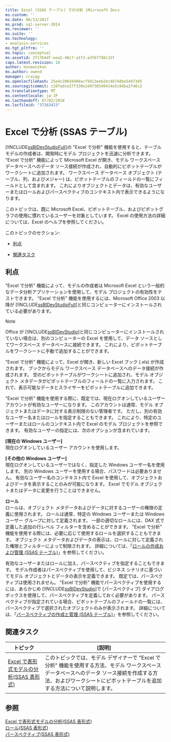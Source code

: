 ```yaml
---
title: Excel (SSAS テーブル) での分析 |Microsoft Docs
ms.custom: ''
ms.date: 06/13/2017
ms.prod: sql-server-2014
ms.reviewer: ''
ms.suite: ''
ms.technology:
- analysis-services
ms.tgt_pltfrm: ''
ms.topic: conceptual
ms.assetid: 2f17b4df-eea2-48c7-a1f2-a3fb7748c15f
caps.latest.revision: 18
author: minewiskan
ms.author: owend
manager: craigg
ms.openlocfilehash: 25e4c20034408acf9413eeb24c4b74dbe5447345
ms.sourcegitcommit: c18fadce27f330e1d4f36549414e5c84ba2f46c2
ms.translationtype: MT
ms.contentlocale: ja-JP
ms.lasthandoff: 07/02/2018
ms.locfileid: "37163423"
---
```

# <a name="analyze-in-excel-ssas-tabular"></a>Excel で分析 (SSAS テーブル)
  [!INCLUDE[ssBIDevStudioFull](../../includes/ssbidevstudiofull-md.md)]の "Excel で分析" 機能を使用すると、テーブル モデルの作成者は、開発時にモデル プロジェクトを迅速に分析できます。 "Excel で分析" 機能によって Microsoft Excel が開き、モデル ワークスペース データベースへのデータ ソース接続が作成され、自動的にピボットテーブルがワークシートに追加されます。 ワークスペース データベース オブジェクト (テーブル、列、およびメジャー) は、ピボットテーブルのフィールドの一覧にフィールドとして含まれます。 これによりオブジェクトとデータは、有効なユーザーまたはロールおよびパースペクティブのコンテキスト内で表示できるようになります。  
  
 このトピックは、既に Microsoft Excel、ピボットテーブル、およびピボットグラフの使用に慣れているユーザーを対象としています。 Excel の使用方法の詳細については、Excel のヘルプを参照してください。  
  
 このトピックのセクション:  
  
-   [利点](#bkmk_benefits)  
  
-   [関連タスク](#bkmk_rt)  
  
##  <a name="bkmk_benefits"></a> 利点  
 "Excel で分析" 機能によって、モデルの作成者は Microsoft Excel という一般的なデータ分析アプリケーションを使用して、モデル プロジェクトの有効性をテストできます。 "Excel で分析" 機能を使用するには、Microsoft Office 2003 以降が [!INCLUDE[ssBIDevStudioFull](../../includes/ssbidevstudiofull-md.md)]と同じコンピューターにインストールされている必要があります。  
  
> [!NOTE]  
>  Office が [!INCLUDE[ssBIDevStudio](../../includes/ssbidevstudio-md.md)]と同じコンピューターにインストールされていない場合は、別のコンピューターの Excel を使用して、データ ソースとしてワークスペース データベースに接続できます。 これにより、ピボットテーブルをワークシートに手動で追加することができます。  
  
 "Excel で分析" 機能によって、Excel が開き、新しい Excel ブック (.xls) が作成されます。 ブックからモデル ワークスペース データベースへのデータ接続が作成されます。 空のピボットテーブルがワークシートに追加され、モデル オブジェクト メタデータがピボットテーブルのフィールドの一覧に入力されます。 これで、表示可能なデータとスライサーをピボットテーブルに追加できます。  
  
 "Excel で分析" 機能を使用する際に、既定では、現在ログオンしているユーザー アカウントが有効なユーザーになります。 このアカウントは通常、モデル オブジェクトまたはデータに対する表示制限のない管理者です。 ただし、別の有効なユーザー名またはロールを指定することもできます。 これにより、特定のユーザーまたはロールのコンテキスト内で Excel のモデル プロジェクトを参照できます。 有効なユーザーの指定には、次のオプションが含まれています。  
  
 **[現在の Windows ユーザー]**  
 現在ログオンしているユーザー アカウントを使用します。  
  
 **[その他の Windows ユーザー]**  
 現在ログオンしているユーザーではなく、指定した Windows ユーザー名を使用します。 別の Windows ユーザーを使用する場合、パスワードは必要ありません。 有効なユーザー名のコンテキスト内で Excel を使用して、オブジェクトおよびデータを表示することのみが可能になります。 Excel でモデル オブジェクトまたはデータに変更を行うことはできません。  
  
 **ロール**  
 ロールは、オブジェクト メタデータおよびデータに対するユーザーの権限の定義に使用されます。 ロールは通常、特定の Windows ユーザーまたは Windows ユーザー グループに対して定義されます。 一部の適切なロールには、DAX 式で定義した追加の行レベル フィルターを含めることができます。 "Excel で分析" 機能を使用する際には、必要に応じて使用するロールを選択することもできます。 オブジェクト メタデータおよびデータの表示は、ロールに対して定義された権限とフィルターによって制限されます。 詳細については、「[ロールの作成および管理 (SSAS テーブル)](roles-ssas-tabular.md)」を参照してください。  
  
 有効なユーザーまたはロールに加え、パースペクティブを指定することもできます。 モデル作成者はパースペクティブを使用して、ビジネス シナリオに基づいてモデル オブジェクトとデータの表示を定義できます。 既定では、パースペクティブは使用されません。 "Excel で分析" 機能でパースペクティブを使用するには、あらかじめ [!INCLUDE[ssBIDevStudio](../../includes/ssbidevstudio-md.md)]で [パースペクティブ] ダイアログ ボックスを使用して、パースペクティブを定義しておく必要があります。 パースペクティブが指定されている場合、ピボットテーブルのフィールドの一覧には、パースペクティブで選択されたオブジェクトのみが表示されます。 詳細については、「[パースペクティブの作成と管理 (SSAS テーブル)](perspectives-ssas-tabular.md)」を参照してください。  
  
##  <a name="bkmk_rt"></a> 関連タスク  
  
|**トピック**|**[説明]**|  
|---------------|---------------------|  
|[Excel で表形式モデルの分析&#40;SSAS 表形式&#41;](analyze-a-tabular-model-in-excel-ssas-tabular.md)|このトピックでは、モデル デザイナーで "Excel で分析" 機能を使用する方法、モデル ワークスペース データベースへのデータ ソース接続を作成する方法、およびワークシートにピボットテーブルを追加する方法について説明します。|  
  
## <a name="see-also"></a>参照  
 [Excel で表形式モデルの分析&#40;SSAS 表形式&#41;](analyze-a-tabular-model-in-excel-ssas-tabular.md)   
 [ロール&#40;SSAS 表形式&#41;](roles-ssas-tabular.md)   
 [パースペクティブ&#40;SSAS 表形式&#41;](perspectives-ssas-tabular.md)  
  
  
